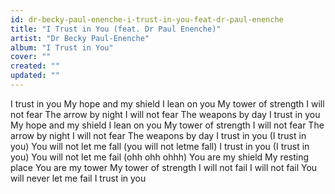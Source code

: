 ```yaml
---
id: dr-becky-paul-enenche-i-trust-in-you-feat-dr-paul-enenche
title: "I Trust in You (feat. Dr Paul Enenche)"
artist: "Dr Becky Paul-Enenche"
album: "I Trust in You"
cover: ""
created: ""
updated: ""
---
```


I trust in you
My hope and my shield
I lean on you
My tower of strength
I will not fear
The arrow by night
I will not fear
The weapons by day
I trust in you
My hope and my shield
I lean on you
My tower of strength
I will not fear
The arrow by night
I will not fear
The weapons by day
I trust in you (I trust in you)
You will not let me fall (you will not letme fall)
I trust in you (I trust in you)
You will not let me fail (ohh ohh ohhh)
You are my shield
My resting place
You are my tower
My tower of strength
I will not fail
I will not fail
You will never let me fail
I trust in you